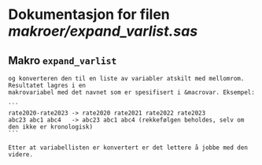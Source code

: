 
# Dokumentasjon for filen *makroer/expand_varlist.sas*


## Makro `expand_varlist`

    og konverteren den til en liste av variabler atskilt med mellomrom. Resultatet lagres i en
    makrovariabel med det navnet som er spesifisert i &macrovar. Eksempel:

    ```
    rate2020-rate2023 -> rate2020 rate2021 rate2022 rate2023
    abc23 abc1 abc4   -> abc23 abc1 abc4 (rekkefølgen beholdes, selv om den ikke er kronologisk)
    ```

    Etter at variabellisten er konvertert er det lettere å jobbe med den videre.
